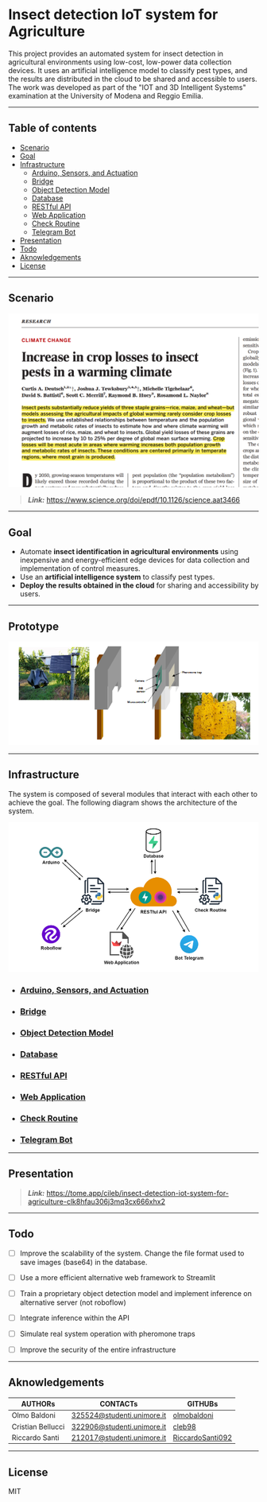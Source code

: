 # Insect detection IoT system for Agriculture

This project provides an automated system for insect detection in agricultural environments using low-cost, low-power data collection devices. It uses an artificial intelligence model to classify pest types, and the results are distributed in the cloud to be shared and accessible to users. The work was developed as part of the "IOT and 3D Intelligent Systems" examination at the University of Modena and Reggio Emilia.


---

## Table of contents

- [Scenario](#Scenario)
- [Goal](#Goal)
- [Infrastructure](#Infrastructure)
    - [Arduino, Sensors, and Actuation](./arduino/README.md)
    - [Bridge](./inference/README.md#bridge---hardware-interconnection-module--digital-twin-in-cloud)
    - [Object Detection Model](./inference/README.md#insect-detection-model)
    - [Database](./restful_api/README.md#database)
    - [RESTful API](./restful_api/README.md#api)
    - [Web Application](./web_app/README.md)
    - [Check Routine](./check_routine/README.md)
    - [Telegram Bot](./bot_telegram/README.md)
- [Presentation](#presentation)
- [Todo](#Todo)
- [Aknowledgements](#Aknowledgements)
- [License](#License)

---

## Scenario

![Scenario](./assets/scenario.png)

> **_Link:_** https://www.science.org/doi/epdf/10.1126/science.aat3466

---

## Goal

- Automate **insect identification in agricultural environments** using inexpensive and energy-efficient edge devices for data collection and implementation of control measures. 
- Use an **artificial intelligence system** to classify pest types. 
- **Deploy the results obtained in the cloud** for sharing and accessibility by users.

---

## Prototype

![Prototype](./assets/prototype.png)

---

## Infrastructure

The system is composed of several modules that interact with each other to achieve the goal. The following diagram shows the architecture of the system.

![Architecture](./assets/infrastructure.png)


- ### [Arduino, Sensors, and Actuation](./arduino/README.md)
- ### [Bridge](./inference/README.md#bridge---hardware-interconnection-module--digital-twin-in-cloud)
- ### [Object Detection Model](./inference/README.md#insect-detection-model)
- ### [Database](./restful_api/README.md#database)
- ### [RESTful API](./restful_api/README.md#api)
- ### [Web Application](./web_app/README.md)
- ### [Check Routine](./check_routine/README.md)
- ### [Telegram Bot](./bot_telegram/README.md)


---

## Presentation

> **_Link:_** https://tome.app/cileb/insect-detection-iot-system-for-agriculture-clk8hfau306j3mq3cx666xhx2
---

## Todo

- [ ] Improve the scalability of the system. Change the file format used to save images (base64) in the database.
- [ ] Use a more efficient alternative web framework to Streamlit
- [ ] Train a proprietary object detection model and implement inference on alternative server (not roboflow)
- [ ] Integrate inference within the API
- [ ] Simulate real system operation with pheromone traps
- [ ] Improve the security of the entire infrastructure



---

## Aknowledgements

|AUTHORs|CONTACTs|GITHUBs|
|-|-|-|
|Olmo Baldoni|[325524@studenti.unimore.it](mailto:325524@studenti.unimore.it)|[olmobaldoni](https://github.com/olmobaldoni)|
|Cristian Bellucci|[322906@studenti.unimore.it](mailto:322906@studenti.unimore.it)|[cleb98](https://github.com/cleb98)|
|Riccardo Santi|[212017@studenti.unimore.it](mailto:212017@studenti.unimore.it)|[RiccardoSanti092](https://github.com/RiccardoSanti092)|

---

## License

MIT
